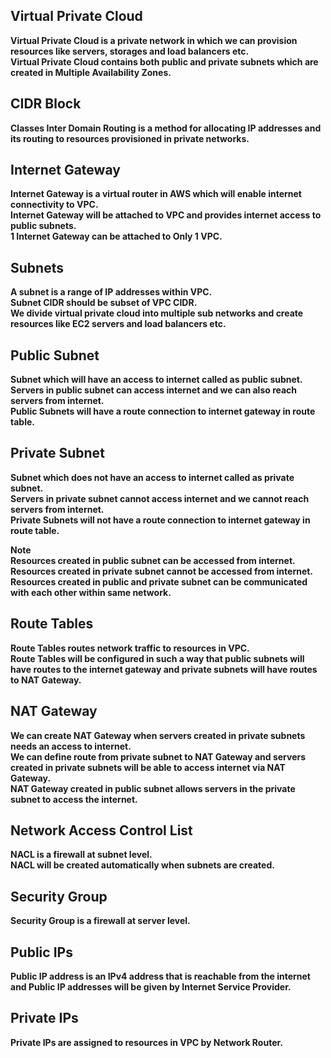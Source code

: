 ## **Virtual Private Cloud**
**Virtual Private Cloud is a private network in which we can provision resources like servers, storages and load balancers etc.**<br>
**Virtual Private Cloud contains both public and private subnets which are created in Multiple Availability Zones.**

## **CIDR Block**
**Classes Inter Domain Routing is a method for allocating IP addresses and its routing to resources provisioned in private networks.**

## **Internet Gateway**
**Internet Gateway is a virtual router in AWS which will enable internet connectivity to VPC.**<br>
**Internet Gateway will be attached to VPC and provides internet access to public subnets.**<br>
**1 Internet Gateway can be attached to Only 1 VPC.**

## **Subnets**
**A subnet is a range of IP addresses within VPC.**<br>
**Subnet CIDR should be subset of VPC CIDR.**<br>
**We divide virtual private cloud into multiple sub networks and create resources like EC2 servers and load balancers etc.**

## **Public Subnet**
**Subnet which will have an access to internet called as public subnet.**<br>
**Servers in public subnet can access internet and we can also reach servers from internet.**<br>
**Public Subnets will have a route connection to internet gateway in route table.**

## **Private Subnet**
**Subnet which does not have an access to internet called as private subnet.**<br>
**Servers in private subnet cannot access internet and we cannot reach servers from internet.**<br>
**Private Subnets will not have a route connection to internet gateway in route table.**

**Note**<br>
**Resources created in public subnet can be accessed from internet.**<br>
**Resources created in private subnet cannot be accessed from internet.**<br>
**Resources created in public and private subnet can be communicated with each other within same network.**

## **Route Tables**
**Route Tables routes network traffic to resources in VPC.**<br>
**Route Tables will be configured in such a way that public subnets will have routes to the internet gateway and private subnets will have routes to NAT Gateway.**

## **NAT Gateway**
**We can create NAT Gateway when servers created in private subnets needs an access to internet.**<br>
**We can define route from private subnet to NAT Gateway and servers created in private subnets will be able to access internet via NAT Gateway.**<br>
**NAT Gateway created in public subnet allows servers in the private subnet to access the internet.**

## **Network Access Control List**
**NACL is a firewall at subnet level.**<br>
**NACL will be created automatically when subnets are created.**

## **Security Group**
**Security Group is a firewall at server level.**

## **Public IPs**
**Public IP address is an IPv4 address that is reachable from the internet and Public IP addresses will be given by Internet Service Provider.**

## **Private IPs**
**Private IPs are assigned to resources in VPC by Network Router.**
